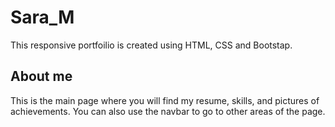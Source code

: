 # Sara_M

This responsive portfoilio is created using HTML, CSS and Bootstap. 

## About me

This is the main page where you will find my resume, skills, and pictures of achievements. You can also use the navbar to go to other areas of the page. 